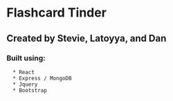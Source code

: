 # Flashcard Tinder
## Created by Stevie, Latoyya, and Dan

### Built using:

      * React
      * Express / MongoDB
      * Jquery
      * Bootstrap
